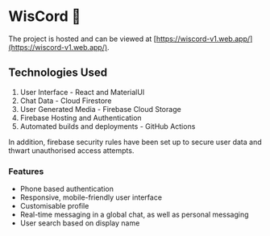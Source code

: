 # WisCord 💬

The project is hosted and can be viewed at [https://wiscord-v1.web.app/](https://wiscord-v1.web.app/).

## Technologies Used

1. User Interface - React and MaterialUI
2. Chat Data - Cloud Firestore
3. User Generated Media - Firebase Cloud Storage
4. Firebase Hosting and Authentication
5. Automated builds and deployments - GitHub Actions

In addition, firebase security rules have been set up to secure user data and thwart unauthorised access attempts.

### Features

-   Phone based authentication
-   Responsive, mobile-friendly user interface
-   Customisable profile
-   Real-time messaging in a global chat, as well as personal messaging
-   User search based on display name
